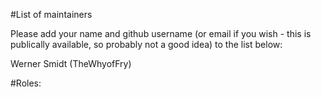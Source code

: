 #List of maintainers

Please add your name and github username (or email if you wish - this is publically available, so probably not a good idea) to the list below:

Werner Smidt (TheWhyofFry)



#Roles:
